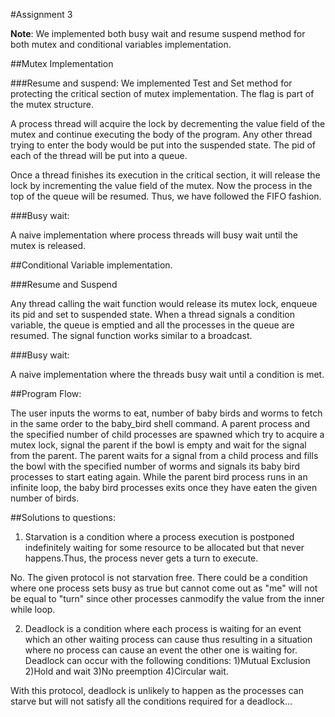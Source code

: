 #Assignment 3

**Note**: We implemented both busy wait and resume suspend method for both mutex and conditional variables implementation.

##Mutex Implementation

###Resume and suspend:
We implemented Test and Set method for protecting the critical section of mutex implementation. The flag is part of the mutex structure.

A process thread will acquire the lock by decrementing the value field of the mutex and continue executing the body of the program. Any other thread trying to enter the body would be put into the suspended state. The pid of each of the thread will be put into a queue.

Once a thread finishes its execution in the critical section, it will release the lock by incrementing the value field of the mutex. Now the process in the top of the queue will be resumed. Thus, we have followed the FIFO fashion.

###Busy wait:

A naive implementation where process threads will busy wait until the mutex is released.


##Conditional Variable implementation.

###Resume and Suspend

Any thread calling the wait function would release its mutex lock, enqueue its pid and set to suspended state. When a thread signals a condition variable, the queue is emptied and all the processes in the queue are resumed. The signal function works similar to a broadcast.

###Busy wait:

A naive implementation where the threads busy wait until a condition is met.


##Program Flow:

The user inputs the worms to eat, number of baby birds and worms to fetch in the same order to the baby_bird shell command. A parent process and the specified number of child processes are spawned which try to acquire a mutex lock, signal the parent if the bowl is empty and wait for the signal from the parent.
The parent waits for a signal from a child process and fills the bowl with the specified number of worms and signals its baby bird processes to start eating again. While the parent bird process runs in an infinite loop, the baby bird processes exits once they have eaten the given number of birds.

##Solutions to questions:

1) Starvation is a condition where a process execution is postponed indefinitely waiting for some resource to be allocated but that never happens.Thus, the process never gets a turn to execute.

No. The given protocol is not starvation free. There could be a condition where one process sets busy as true but cannot come out as "me" will not be equal to "turn" since other processes canmodify the value from the inner while loop.

2) Deadlock is a condition where each process is waiting for an event which an other waiting process can cause thus resulting in a situation where no process can cause an event the other one is waiting for. Deadlock can occur with the following conditions:
1)Mutual Exclusion
2)Hold and wait
3)No preemption
4)Circular wait.

With this protocol, deadlock is unlikely to happen as the processes can starve but will not satisfy all the conditions required for a deadlock...




